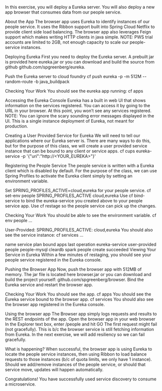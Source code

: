 In this exercise, you will deploy a Eureka server. You will also deploy a new app browser that consumes data from our people service.

About the App
The browser app uses Eureka to identify instances of our people service. It uses the Ribbon support built into Spring Cloud Netflix to provide client side load balancing. The browser app also leverages Feign support which makes writing HTTP clients in java simple.
NOTE: PWS trial accounts are limited to 2GB, not enough capacity to scale our people-service instances.

Deploying Eureka
First you need to deploy the Eureka server. A prebuilt jar is provided here eureka.jar or you can download and build the source from github github.com/spgreenberg/eureka.

Push the Eureka server to cloud foundry
cf push eureka -p <path-to-jar> -m 512M --random-route -b java_buildpack

Checking Your Work
You should see the eureka app running: cf apps

Accessing the Eureka Console
Eureka has a built in web UI that shows information on the services registered. You can access it by going to the URL in your browser. At this point, you won’t see any services registered.
NOTE: You can ignore the scary sounding error messages displayed in the UI. This is a single instance deployment of Eureka, not meant for production.

Creating a User Provided Service for Eureka
We will need to tell our applications where our Eureka server is. There are many ways to do this, but for the purpose of this class, we will create a user provided service instance that can be bound to any client or service apps.
cf cups eureka-service -p '{"uri":"http://<YOUR_EUREKA>"}'

Registering the People Service
The people service is written with a Eureka client which is disabled by default. For the purpose of the class, we can use Spring Profiles to activate the Eureka client simply by setting an environment variable.

Set SPRING_PROFILES_ACTIVE=cloud,eureka for your people service.
cf set-env people SPRING_PROFILES_ACTIVE cloud,eureka
Use cf bind-service to bind the eureka-service you created above to your people service app.
Use cf restage so the people service can pick up the changes.

Checking Your Work
You should be able to see the environment variable.
cf env people
...

User-Provided:
SPRING_PROFILES_ACTIVE: cloud,eureka
You should also see the service instance:
cf services
...

name             service         plan    bound apps   last operation
eureka-service   user-provided           people
people-mysql     cleardb         spark   people       create succeeded
Viewing Your Service in Eureka
Within a few minutes of restaging, you should see your people service registered in the Eureka console.

Pushing the Browser App
Now, push the browser app with 512MB of memory. The jar file is located here browser.jar or you can download and build the project yourself: github.com/spgreenberg/browser.
Bind the Eureka service and restart the browser app.

Checking Your Work
You should see the app.
cf apps
You should see the Eureka service bound to the browser app.
cf services
You should also see the browser app registered in the Eureka console.

Using the browser app
The Browser app simply logs requests and results to the REST endpoints of the app.
Open the browser app in your web browser
In the Explorer text box, enter /people and hit GO
The first request might fail (not gracefully). This is b/c the browser service is still fetching information from Eureka. In the next exercise, we will add resiliency so we can fail gracefully.

What is happening?
When successful, the browser app is using Eureka to locate the people service instances, then using Ribbon to load balance requests to those instances (b/c of quota limits, we only have 1 instance). Should we add/remove instances of the people service, or should that service move, updates will happen automatically.

Congratulations! You have successfully used service discovery to consume a microservice.
